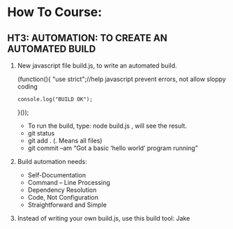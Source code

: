 How To Course:
==============

HT3: AUTOMATION: TO CREATE AN AUTOMATED BUILD
--------------


1.  New javascript file build.js, to write an automated build.

    (function(){
        "use strict";//help javascript prevent errors, not allow sloppy coding

        console.log("BUILD OK");
    }());

    - To run the build, type: node build.js , will see the result.
	- git status
	- git add . (. Means all files)
	- git commit –am “Got a basic ‘hello world’ program running”

2. Build automation needs:
    - Self-Documentation
    - Command – Line Processing
    - Dependency Resolution
    - Code, Not Configuration
    - Straightforward and Simple

3. Instead of writing your own build.js, use this build tool: Jake
